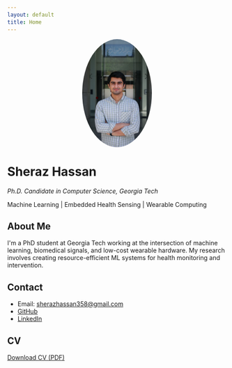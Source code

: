 ```yaml
---
layout: default
title: Home
---
```


<img src="/assets/profile.jpg" alt="Profile Photo" style="width: 160px; border-radius: 50%; display:block; margin:auto;">

# Sheraz Hassan
_Ph.D. Candidate in Computer Science, Georgia Tech_

Machine Learning | Embedded Health Sensing | Wearable Computing

## About Me
I'm a PhD student at Georgia Tech working at the intersection of machine learning, biomedical signals, and low-cost wearable hardware. My research involves creating resource-efficient ML systems for health monitoring and intervention.

## Contact
- Email: [sherazhassan358@gmail.com](mailto:sherazhassan358@gmail.com)
- [GitHub](https://github.com/sh3r4zhassan)
- [LinkedIn](https://www.linkedin.com/in/sh3r4zhassan/)

## CV
[Download CV (PDF)](/assets/Sheraz_Hassan_CV.pdf)
